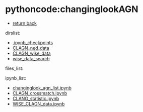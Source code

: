 pythoncode:changinglookAGN
==
- [return back](../) 

 dirslist: 
- [.ipynb_checkpoints](./.ipynb_checkpoints)
- [CLAGN_ned_data](./CLAGN_ned_data)
- [CLAGN_wise_data](./CLAGN_wise_data)
- [wise_data_search](./wise_data_search)

 files_list: 

 ipynb_list: 
- [changinglook_agn_list.ipynb](http://nbviewer.jupyter.org/github/brettlv/brettlv.github.io/tree/master/pythoncode/changinglookAGN/changinglook_agn_list.ipynb)
- [CLAGN_crossmatch.ipynb](http://nbviewer.jupyter.org/github/brettlv/brettlv.github.io/tree/master/pythoncode/changinglookAGN/CLAGN_crossmatch.ipynb)
- [CLANG_statistic.ipynb](http://nbviewer.jupyter.org/github/brettlv/brettlv.github.io/tree/master/pythoncode/changinglookAGN/CLANG_statistic.ipynb)
- [WISE_CLAGN_data.ipynb](http://nbviewer.jupyter.org/github/brettlv/brettlv.github.io/tree/master/pythoncode/changinglookAGN/WISE_CLAGN_data.ipynb)
